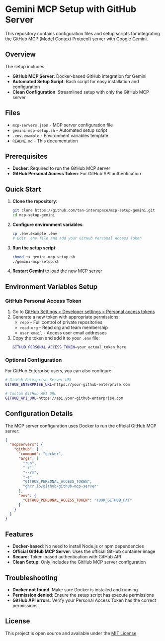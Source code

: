 # Gemini MCP Setup with GitHub Server

This repository contains configuration files and setup scripts for integrating the GitHub MCP (Model Context Protocol) server with Google Gemini.

## Overview

The setup includes:
- **GitHub MCP Server**: Docker-based GitHub integration for Gemini
- **Automated Setup Script**: Bash script for easy installation and configuration
- **Clean Configuration**: Streamlined setup with only the GitHub MCP server

## Files

- `mcp-servers.json` - MCP server configuration file
- `gemini-mcp-setup.sh` - Automated setup script
- `.env.example` - Environment variables template
- `README.md` - This documentation

## Prerequisites

- **Docker**: Required to run the GitHub MCP server
- **GitHub Personal Access Token**: For GitHub API authentication

## Quick Start

1. **Clone the repository**:
   ```bash
   git clone https://github.com/tan-interspace/mcp-setup-gemini.git
   cd mcp-setup-gemini
   ```

2. **Configure environment variables**:
   ```bash
   cp .env.example .env
   # Edit .env file and add your GitHub Personal Access Token
   ```

3. **Run the setup script**:
   ```bash
   chmod +x gemini-mcp-setup.sh
   ./gemini-mcp-setup.sh
   ```

4. **Restart Gemini** to load the new MCP server

## Environment Variables Setup

### GitHub Personal Access Token

1. Go to [GitHub Settings > Developer settings > Personal access tokens](https://github.com/settings/tokens)
2. Generate a new token with appropriate permissions:
   - `repo` - Full control of private repositories
   - `read:org` - Read org and team membership
   - `user:email` - Access user email addresses
3. Copy the token and add it to your `.env` file:
   ```bash
   GITHUB_PERSONAL_ACCESS_TOKEN=your_actual_token_here
   ```

### Optional Configuration

For GitHub Enterprise users, you can also configure:
```bash
# GitHub Enterprise Server URL
GITHUB_ENTERPRISE_URL=https://your-github-enterprise.com

# Custom GitHub API URL
GITHUB_API_URL=https://api.your-github-enterprise.com
```

## Configuration Details

The MCP server configuration uses Docker to run the official GitHub MCP server:

```json
{
  "mcpServers": {
    "github": {
      "command": "docker",
      "args": [
        "run",
        "-i",
        "--rm",
        "-e",
        "GITHUB_PERSONAL_ACCESS_TOKEN",
        "ghcr.io/github/github-mcp-server"
      ],
      "env": {
        "GITHUB_PERSONAL_ACCESS_TOKEN": "YOUR_GITHUB_PAT"
      }
    }
  }
}
```

## Features

- **Docker-based**: No need to install Node.js or npm dependencies
- **Official GitHub MCP Server**: Uses the official GitHub container image
- **Secure**: Token-based authentication with GitHub API
- **Clean Setup**: Only includes the GitHub MCP server configuration

## Troubleshooting

- **Docker not found**: Make sure Docker is installed and running
- **Permission denied**: Ensure the setup script has execute permissions
- **GitHub API errors**: Verify your Personal Access Token has the correct permissions

## License

This project is open source and available under the [MIT License](LICENSE).
